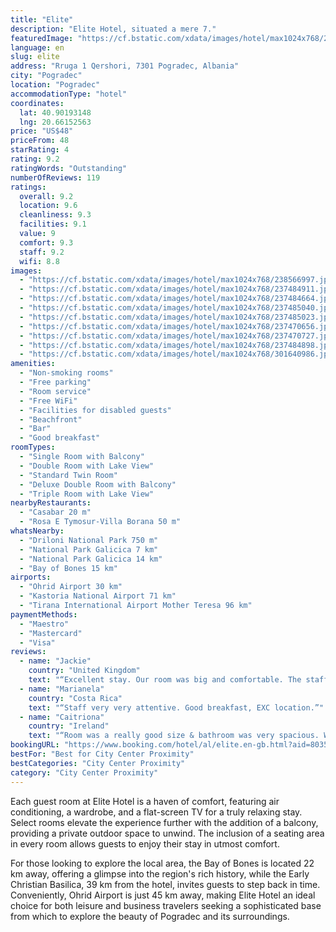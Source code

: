 ```yaml
---
title: "Elite"
description: "Elite Hotel, situated a mere 7."
featuredImage: "https://cf.bstatic.com/xdata/images/hotel/max1024x768/238566997.jpg?k=2b6a6f1b5563320b66a04a063c6dfadf68c5793fddb10e9ade1add05e8149668&o=&hp=1"
language: en
slug: elite
address: "Rruga 1 Qershori, 7301 Pogradec, Albania"
city: "Pogradec"
location: "Pogradec"
accommodationType: "hotel"
coordinates:
  lat: 40.90193148
  lng: 20.66152563
price: "US$48"
priceFrom: 48
starRating: 4
rating: 9.2
ratingWords: "Outstanding"
numberOfReviews: 119
ratings:
  overall: 9.2
  location: 9.6
  cleanliness: 9.3
  facilities: 9.1
  value: 9
  comfort: 9.3
  staff: 9.2
  wifi: 8.8
images:
  - "https://cf.bstatic.com/xdata/images/hotel/max1024x768/238566997.jpg?k=2b6a6f1b5563320b66a04a063c6dfadf68c5793fddb10e9ade1add05e8149668&o=&hp=1"
  - "https://cf.bstatic.com/xdata/images/hotel/max1024x768/237484911.jpg?k=cb0289c57aa34751c7f71f491bfa24bc97528be1847cfa345592324feaa80d2d&o=&hp=1"
  - "https://cf.bstatic.com/xdata/images/hotel/max1024x768/237484664.jpg?k=21b291574a95d535b745cafa48ed6b3527ad745864fe649a383d061564ebf1f5&o=&hp=1"
  - "https://cf.bstatic.com/xdata/images/hotel/max1024x768/237485040.jpg?k=9bb2341d9c074d1bf38947b02053da0e23ea6f0c86e74d27d7e9e4e22d363a95&o=&hp=1"
  - "https://cf.bstatic.com/xdata/images/hotel/max1024x768/237485023.jpg?k=5f13bcea1e6b00e7fec978fffae1aea1bacc31cfdf00b22566373fd421e09ef2&o=&hp=1"
  - "https://cf.bstatic.com/xdata/images/hotel/max1024x768/237470656.jpg?k=176d315062869789872979d37346a4e022a631f6b10fa98e42d7fc5f587f155c&o=&hp=1"
  - "https://cf.bstatic.com/xdata/images/hotel/max1024x768/237470727.jpg?k=d6300bd9b1a71aee2f1a97b452b30aed08afa2d9602bb5ce74f74203822f22c5&o=&hp=1"
  - "https://cf.bstatic.com/xdata/images/hotel/max1024x768/237484898.jpg?k=574bdc4d906dcc1a464c84cb78caa93a8a6c8fff68e17c2e4be25eb197f3e0dc&o=&hp=1"
  - "https://cf.bstatic.com/xdata/images/hotel/max1024x768/301640986.jpg?k=7cb811b2ab66d5d6c8d16e80a602fa5d4b37f9a2f9f7baf619b53fa134bcc2f9&o=&hp=1"
amenities:
  - "Non-smoking rooms"
  - "Free parking"
  - "Room service"
  - "Free WiFi"
  - "Facilities for disabled guests"
  - "Beachfront"
  - "Bar"
  - "Good breakfast"
roomTypes:
  - "Single Room with Balcony"
  - "Double Room with Lake View"
  - "Standard Twin Room"
  - "Deluxe Double Room with Balcony"
  - "Triple Room with Lake View"
nearbyRestaurants:
  - "Casabar 20 m"
  - "Rosa E Tymosur-Villa Borana 50 m"
whatsNearby:
  - "Driloni National Park 750 m"
  - "National Park Galicica 7 km"
  - "National Park Galicica 14 km"
  - "Bay of Bones 15 km"
airports:
  - "Ohrid Airport 30 km"
  - "Kastoria National Airport 71 km"
  - "Tirana International Airport Mother Teresa 96 km"
paymentMethods:
  - "Maestro"
  - "Mastercard"
  - "Visa"
reviews:
  - name: "Jackie"
    country: "United Kingdom"
    text: "“Excellent stay. Our room was big and comfortable. The staff were very helpful and super friendly.”"
  - name: "Marianela"
    country: "Costa Rica"
    text: "“Staff very very attentive. Good breakfast, EXC location.”"
  - name: "Caitriona"
    country: "Ireland"
    text: "“Room was a really good size & bathroom was very spacious. We got checked in before the standard time which was great & staff were so friendly & helpful. Location was fantastic right in the centre of bars & restaurants.”"
bookingURL: "https://www.booking.com/hotel/al/elite.en-gb.html?aid=8035640"
bestFor: "Best for City Center Proximity"
bestCategories: "City Center Proximity"
category: "City Center Proximity"
---
```


Each guest room at Elite Hotel is a haven of comfort, featuring air conditioning, a wardrobe, and a flat-screen TV for a truly relaxing stay. Select rooms elevate the experience further with the addition of a balcony, providing a private outdoor space to unwind. The inclusion of a seating area in every room allows guests to enjoy their stay in utmost comfort.

For those looking to explore the local area, the Bay of Bones is located 22 km away, offering a glimpse into the region's rich history, while the Early Christian Basilica, 39 km from the hotel, invites guests to step back in time. Conveniently, Ohrid Airport is just 45 km away, making Elite Hotel an ideal choice for both leisure and business travelers seeking a sophisticated base from which to explore the beauty of Pogradec and its surroundings.